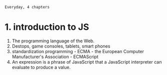 ```bash
Everyday, 4 chapters
```

# 1. introduction to JS

1. The programming language of the Web.
2. Destops, game consoles, tablets, smart phones
3. standardization programming - ECMA - the European Computer Manufacturer's Association - ECMAScript
4. An expression is a phrase of JavaScript that a JavaScript interpreter can evaluate to produce a value.
